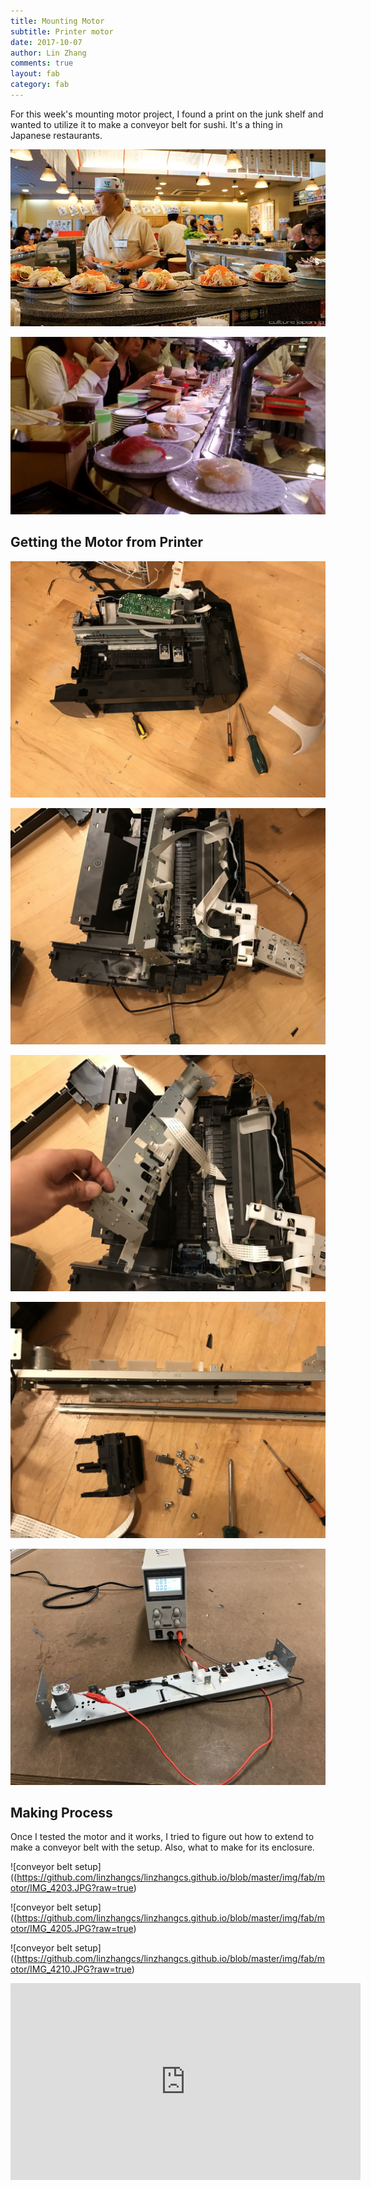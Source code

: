 ```yaml
---
title: Mounting Motor
subtitle: Printer motor
date: 2017-10-07
author: Lin Zhang
comments: true
layout: fab
category: fab
---
```


For this week's mounting motor project, I found a print on the junk shelf and wanted to utilize it to make a conveyor belt for sushi. It's a thing in Japanese restaurants.

![Japanese conveyor belt sushi restaurant](https://github.com/linzhangcs/linzhangcs.github.io/blob/master/img/fab/motor/288f53c6a360514ca5d2f1f95105e40c.jpg?raw=true)

![Japanese conveyor belt sushi restaurant](https://github.com/linzhangcs/linzhangcs.github.io/blob/master/img/fab/motor/conveyorbeltsushi.jpg?raw=true)

## Getting the Motor from Printer

![retrieve motor](https://github.com/linzhangcs/linzhangcs.github.io/blob/master/img/fab/motor/IMG_4151.JPG?raw=true)

![retrieve motor](https://github.com/linzhangcs/linzhangcs.github.io/blob/master/img/fab/motor/IMG_4156.JPG?raw=true)

![retrieve motor](https://github.com/linzhangcs/linzhangcs.github.io/blob/master/img/fab/motor/IMG_4157.JPG?raw=true)

![retrieve motor](https://github.com/linzhangcs/linzhangcs.github.io/blob/master/img/fab/motor/IMG_4159.JPG?raw=true)

![retrieve motor](https://github.com/linzhangcs/linzhangcs.github.io/blob/master/img/fab/motor/IMG_4178.JPG?raw=true)


## Making Process

Once I tested the motor and it works, I tried to figure out how to extend to make a conveyor belt with the setup. Also, what to make for its enclosure.

![conveyor belt setup]((https://github.com/linzhangcs/linzhangcs.github.io/blob/master/img/fab/motor/IMG_4203.JPG?raw=true)

![conveyor belt setup]((https://github.com/linzhangcs/linzhangcs.github.io/blob/master/img/fab/motor/IMG_4205.JPG?raw=true)

![conveyor belt setup]((https://github.com/linzhangcs/linzhangcs.github.io/blob/master/img/fab/motor/IMG_4210.JPG?raw=true)


<iframe width="560" height="315" src="https://www.youtube.com/embed/k6tgxEgS9mw" frameborder="0" allowfullscreen></iframe>
